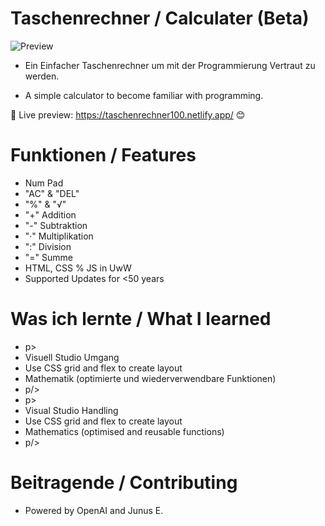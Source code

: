 # Taschenrechner / Calculater (Beta)
![Preview](https://github.com/PadJey/Taschenrechner/assets/89216593/88ade34a-1afb-4511-aedd-a11c6ad8bfa8)

- Ein Einfacher Taschenrechner um mit der Programmierung Vertraut zu werden.

- A simple calculator to become familiar with programming.

🔗 Live preview: https://taschenrechner100.netlify.app/ 😊


# Funktionen / Features

- Num Pad
- "AC" & "DEL"
- "%" & "√"
- "+" Addition
- "-" Subtraktion
- "·" Multiplikation
- ":" Division
- "=" Summe
- HTML, CSS % JS in UwW
- Supported Updates for <50 years


# Was ich lernte / What I learned 

- p>
- Visuell Studio Umgang
- Use CSS grid and flex to create layout
- Mathematik (optimierte und wiederverwendbare Funktionen)
- p/>
- p>
- Visual Studio Handling
- Use CSS grid and flex to create layout
- Mathematics (optimised and reusable functions)
- p/>


# Beitragende / Contributing

- Powered by OpenAI and Junus E.

